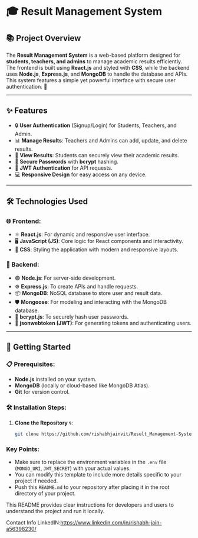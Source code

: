 # 🎓 Result Management System

## 📚 Project Overview

The **Result Management System** is a web-based platform designed for **students, teachers, and admins** to manage academic results efficiently. The frontend is built using **React.js** and styled with **CSS**, while the backend uses **Node.js**, **Express.js**, and **MongoDB** to handle the database and APIs. This system features a simple yet powerful interface with secure user authentication. 🚀

---

## ✨ Features

- 🔒 **User Authentication** (Signup/Login) for Students, Teachers, and Admin.
- 📊 **Manage Results**: Teachers and Admins can add, update, and delete results.
- 📄 **View Results**: Students can securely view their academic results.
- 🔐 **Secure Passwords** with **bcrypt** hashing.
- 🔑 **JWT Authentication** for API requests.
- 💻 **Responsive Design** for easy access on any device.

---

## 🛠️ Technologies Used

### 🌐 Frontend:
- ⚛️ **React.js**: For dynamic and responsive user interface.
- 🖥️ **JavaScript (JS)**: Core logic for React components and interactivity.
- 🎨 **CSS**: Styling the application with modern and responsive layouts.

### 🔧 Backend:
- 🟢 **Node.js**: For server-side development.
- ⚙️ **Express.js**: To create APIs and handle requests.
- 📦 **MongoDB**: NoSQL database to store user and result data.
- 🛡️ **Mongoose**: For modeling and interacting with the MongoDB database.
- 🔐 **bcrypt.js**: To securely hash user passwords.
- 🔑 **jsonwebtoken (JWT)**: For generating tokens and authenticating users.

---

## 🚀 Getting Started

### 📋 Prerequisites:
- **Node.js** installed on your system.
- **MongoDB** (locally or cloud-based like MongoDB Atlas).
- **Git** for version control.

### 🛠️ Installation Steps:

1. **Clone the Repository** 🌀:
   ```bash
   git clone https://github.com/rishabhjainvit/Result_Management-System.git


### Key Points:

- Make sure to replace the environment variables in the `.env` file (`MONGO_URI`, `JWT_SECRET`) with your actual values.
- You can modify this template to include more details specific to your project if needed.
- Push this `README.md` to your repository after placing it in the root directory of your project.

This README provides clear instructions for developers and users to understand the project and run it locally.

Contact Info
LinkedIN:https://www.linkedin.com/in/rishabh-jain-a56398230/

